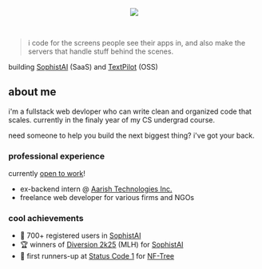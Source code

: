 <p align="center">
  <img src="https://github-profile-summary-cards.vercel.app/api/cards/profile-details?username=shahank42" />
</p>

<br />

> i code for the screens people see their apps in, and also make the servers that handle stuff behind the scenes.

building [SophistAI](https://sophistai.app) (SaaS) and [TextPilot](https://github.com/shahank42/textpilot) (OSS)


## about me

i'm a fullstack web devloper who can write clean and organized code that scales. currently in the finaly year of my CS undergrad course.

need someone to help you build the next biggest thing? i've got your back.

### professional experience

currently [open to work](https://shahank42.vercel.app/cv.pdf)!

- ex-backend intern @ [Aarish Technologies Inc.](https://aarish.ai)
- freelance web developer for various firms and NGOs

### cool achievements

- 👥 700+ registered users in [SophistAI](https://sophistai.app)
- 🏆 winners of [Diversion 2k25](https://diversion.tech) (MLH) for [SophistAI](https://sophistai.app)
- 🥇 first runners-up at [Status Code 1](https://hackathon.iiitkaylani.ac.in) for [NF-Tree](https://nftree-one.netlify.app)

